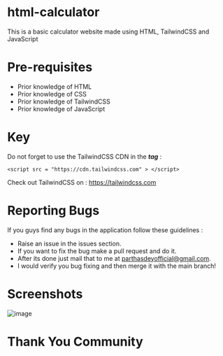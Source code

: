 # html-calculator
This is a basic calculator website made using HTML, TailwindCSS and JavaScript

# Pre-requisites
+ Prior knowledge of HTML
+ Prior knowledge of CSS
+ Prior knowledge of TailwindCSS
+ Prior knowledge of JavaScript

# Key
Do not forget to use the TailwindCSS CDN in the ***<head> tag*** : 
```
<script src = "https://cdn.tailwindcss.com" > </script>
```

Check out TailwindCSS on : https://tailwindcss.com

# Reporting Bugs
If you guys find any bugs in the application follow these guidelines :
+ Raise an issue in the issues section.
+ If you want to fix the bug make a pull request and do it.
+ After its done just mail that to me at parthasdeyofficial@gmail.com.
+ I would verify you bug fixing and then merge it with the main branch!

# Screenshots
![image](https://github.com/parthasdey2304/html-calculator/assets/131694386/d82315c9-9f0a-4376-ba7d-bff5dc3b4e55)

# Thank You Community
